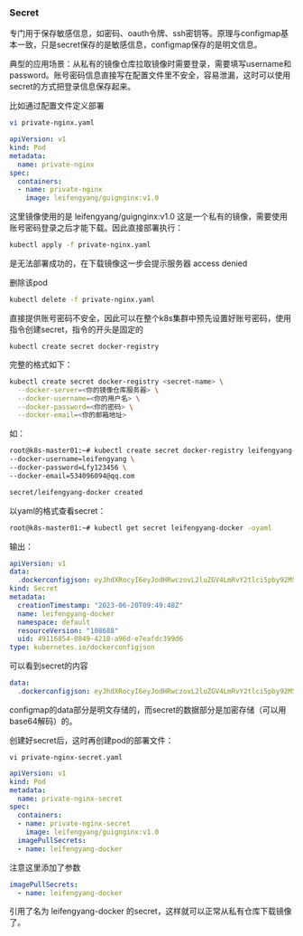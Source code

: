 ### Secret

专门用于保存敏感信息，如密码、oauth令牌、ssh密钥等。原理与configmap基本一致，只是secret保存的是敏感信息，configmap保存的是明文信息。

典型的应用场景：从私有的镜像仓库拉取镜像时需要登录，需要填写username和password。账号密码信息直接写在配置文件里不安全，容易泄漏，这时可以使用secret的方式把登录信息保存起来。

比如通过配置文件定义部署

```bash
vi private-nginx.yaml
```

```yaml
apiVersion: v1
kind: Pod
metadata:
  name: private-nginx
spec:
  containers:
  - name: private-nginx
    image: leifengyang/guignginx:v1.0
```

这里镜像使用的是 leifengyang/guignginx:v1.0 这是一个私有的镜像，需要使用账号密码登录之后才能下载。因此直接部署执行：

```bash
kubectl apply -f private-nginx.yaml
```

是无法部署成功的，在下载镜像这一步会提示服务器 access denied

删除该pod

```bash
kubectl delete -f private-nginx.yaml
```



直接提供账号密码不安全，因此可以在整个k8s集群中预先设置好账号密码，使用指令创建secret，指令的开头是固定的

```
kubectl create secret docker-registry
```

完整的格式如下：

```bash
kubectl create secret docker-registry <secret-name> \
  --docker-server=<你的镜像仓库服务器> \
  --docker-username=<你的用户名> \
  --docker-password=<你的密码> \
  --docker-email=<你的邮箱地址>
```

如：

```bash
root@k8s-master01:~# kubectl create secret docker-registry leifengyang-docker \
--docker-username=leifengyang \
--docker-password=Lfy123456 \
--docker-email=534096094@qq.com

secret/leifengyang-docker created
```

以yaml的格式查看secret：

```bash
root@k8s-master01:~# kubectl get secret leifengyang-docker -oyaml
```

输出：

```yaml
apiVersion: v1
data:
  .dockerconfigjson: eyJhdXRocyI6eyJodHRwczovL2luZGV4LmRvY2tlci5pby92MS8iOnsidXNlcm5hbWUiOiJsZWlmZW5neWFuZyIsInBhc3N3b3JkIjoiTGZ5MTIzNDU2IiwiZW1haWwiOiI1MzQwOTYwOTRAcXEuY29tIiwiYXV0aCI6ImJHVnBabVZ1WjNsaGJtYzZUR1o1TVRJek5EVTIifX19
kind: Secret
metadata:
  creationTimestamp: "2023-06-20T09:49:48Z"
  name: leifengyang-docker
  namespace: default
  resourceVersion: "108688"
  uid: 49116854-0849-4218-a96d-e7eafdc399d6
type: kubernetes.io/dockerconfigjson
```

可以看到secret的内容

```yaml
data:
  .dockerconfigjson: eyJhdXRocyI6eyJodHRwczovL2luZGV4LmRvY2tlci5pby92MS8iOnsidXNlcm5hbWUiOiJsZWlmZW5neWFuZyIsInBhc3N3b3JkIjoiTGZ5MTIzNDU2IiwiZW1haWwiOiI1MzQwOTYwOTRAcXEuY29tIiwiYXV0aCI6ImJHVnBabVZ1WjNsaGJtYzZUR1o1TVRJek5EVTIifX19
```

configmap的data部分是明文存储的，而secret的数据部分是加密存储（可以用base64解码）的。

创建好secret后，这时再创建pod的部署文件：

```
vi private-nginx-secret.yaml
```

```yaml
apiVersion: v1
kind: Pod
metadata:
  name: private-nginx-secret
spec:
  containers:
  - name: private-nginx-secret
    image: leifengyang/guignginx:v1.0
  imagePullSecrets:
  - name: leifengyang-docker
```

注意这里添加了参数

```yaml
imagePullSecrets:
  - name: leifengyang-docker
```

引用了名为 leifengyang-docker 的secret，这样就可以正常从私有仓库下载镜像了。